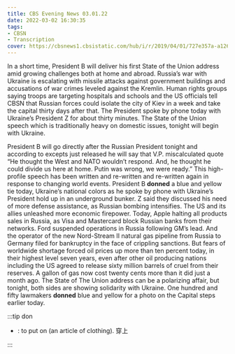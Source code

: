 ```yaml
---
title: CBS Evening News 03.01.22
date: 2022-03-02 16:30:35
tags:
- CBSN
- Transcription
cover: https://cbsnews1.cbsistatic.com/hub/i/r/2019/04/01/727e357a-a126-4138-a2c5-4d3222669d57/thumbnail/640x360/3ff2761028dc5c65cc4f07acd54bcd5c/cbsn2-logo-1920x1080.jpg
---
```

In a short time, President B will deliver his first State of the Union address amid growing challenges both at home and abroad. Russia’s war with Ukraine is escalating with missile attacks against government buildings and accusations of war crimes leveled against the Kremlin. Human rights groups saying troops are targeting hospitals and schools and the US officials tell CBSN that Russian forces could isolate the city of Kiev in a week and take the capital thirty days after that. The President spoke by phone today with Ukraine’s President Z for about thirty minutes. The State of the Union speech which is traditionally heavy on domestic issues, tonight will begin with Ukraine. 

President B will go directly after the Russian President tonight and according to excepts just released he will say that V.P. miscalculated quote “He thought the West and NATO wouldn’t respond. And, he thought he could divide us here at home. Putin was wrong, we were ready.” This high-profile speech has been written and re-written and re-written again in response to changing world events.
President B **donned** a blue and yellow tie today, Ukraine’s national colors as he spoke by phone with Ukraine’s President hold up in an underground bunker. Z said they discussed his need of more defense assistance, as Russian bombing intensifies. The US and its allies unleashed more economic firepower. Today, Apple halting all products sales in Russia, as Visa and Mastercard block Russian banks from their networks. Ford suspended operations in Russia following GM’s lead. And the operator of the new Nord-Stream II natural gas pipeline from Russia to Germany filed for bankruptcy in the face of crippling sanctions. But fears of worldwide shortage forced oil prices up more than ten percent today, in their highest level seven years, even after other oil producing nations including the US agreed to release sixty million barrels of cruel from their reserves. A gallon of gas now cost twenty cents more than it did just a month ago. The State of The Union address can be a polarizing affair, but tonight, both sides are showing solidarity with Ukraine. One hundred and fifty lawmakers **donned** blue and yellow for a photo on the Capital steps earlier today. 

:::tip don

- : to put on (an article of clothing). 穿上
  
:::
